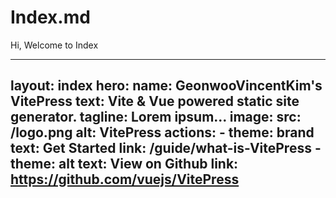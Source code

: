 # Index.md
Hi, Welcome to Index

---
layout: index
hero:
  name: GeonwooVincentKim's VitePress
  text: Vite & Vue powered static site generator.
  tagline: Lorem ipsum...
  image:
    src: /logo.png
    alt: VitePress
  actions:
    - theme: brand
      text: Get Started
      link: /guide/what-is-VitePress
    - theme: alt
      text: View on Github
      link: https://github.com/vuejs/VitePress
---
